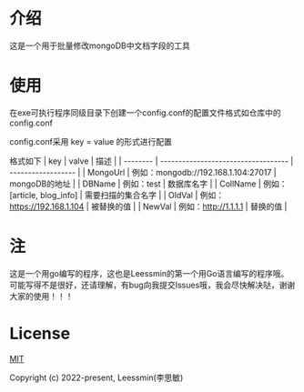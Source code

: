# 介绍

这是一个用于批量修改mongoDB中文档字段的工具

# 使用
在exe可执行程序同级目录下创建一个config.conf的配置文件格式如仓库中的config.conf

config.conf采用 key = value 的形式进行配置

格式如下
| key      | valve                               | 描述               |
| -------- | ----------------------------------- | ------------------ |
| MongoUrl | 例如：mongodb://192.168.1.104:27017 | mongoDB的地址      |
| DBName   | 例如：test                          | 数据库名字         |
| CollName | 例如：[article, blog_info]          | 需要扫描的集合名字 |
| OldVal   | 例如：https://192.168.1.104         | 被替换的值         |
| NewVal   | 例如：http://1.1.1.1                | 替换的值           |

# 注
这是一个用go编写的程序，这也是Leessmin的第一个用Go语言编写的程序哦。可能写得不是很好，还请理解，有bug向我提交Issues哦，我会尽快解决哒，谢谢大家的使用！！！

# License

[MIT](https://opensource.org/licenses/MIT)

Copyright (c) 2022-present, Leessmin(李思敏)
